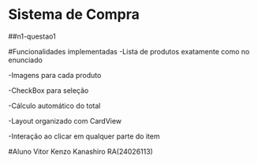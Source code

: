 # Sistema de Compra

##n1-questao1

#Funcionalidades implementadas
-Lista de produtos exatamente como no enunciado

-Imagens para cada produto

-CheckBox para seleção

-Cálculo automático do total

-Layout organizado com CardView

-Interação ao clicar em qualquer parte do item

#Aluno Vitor Kenzo Kanashiro RA(24026113)
